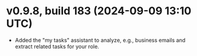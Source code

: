 # v0.9.8, build 183 (2024-09-09 13:10 UTC)
- Added the "my tasks" assistant to analyze, e.g., business emails and extract related tasks for your role.